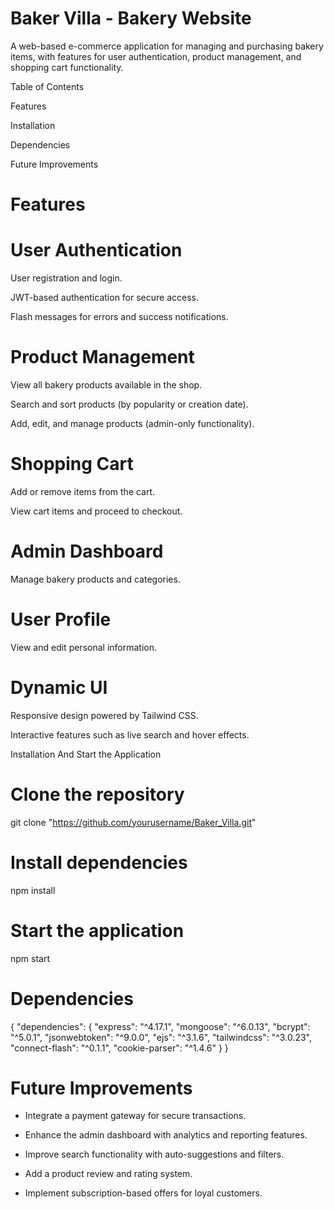 # Baker Villa - Bakery Website

A web-based e-commerce application for managing and purchasing bakery items, with features for user authentication, product management, and shopping cart functionality.

Table of Contents

Features

Installation

Dependencies

Future Improvements

# Features

# User Authentication

User registration and login.

JWT-based authentication for secure access.

Flash messages for errors and success notifications.

# Product Management

View all bakery products available in the shop.

Search and sort products (by popularity or creation date).

Add, edit, and manage products (admin-only functionality).

# Shopping Cart

Add or remove items from the cart.

View cart items and proceed to checkout.

# Admin Dashboard

Manage bakery products and categories.

# User Profile

View and edit personal information.

# Dynamic UI

Responsive design powered by Tailwind CSS.

Interactive features such as live search and hover effects.

Installation And Start the Application

# Clone the repository
git clone "https://github.com/yourusername/Baker_Villa.git"

# Install dependencies
npm install

# Start the application
npm start

# Dependencies

{
  "dependencies": {
    "express": "^4.17.1",
    "mongoose": "^6.0.13",
    "bcrypt": "^5.0.1",
    "jsonwebtoken": "^9.0.0",
    "ejs": "^3.1.6",
    "tailwindcss": "^3.0.23",
    "connect-flash": "^0.1.1",
    "cookie-parser": "^1.4.6"
  }
}

# Future Improvements

- Integrate a payment gateway for secure transactions.

- Enhance the admin dashboard with analytics and reporting features.

- Improve search functionality with auto-suggestions and filters.

- Add a product review and rating system.

- Implement subscription-based offers for loyal customers.

